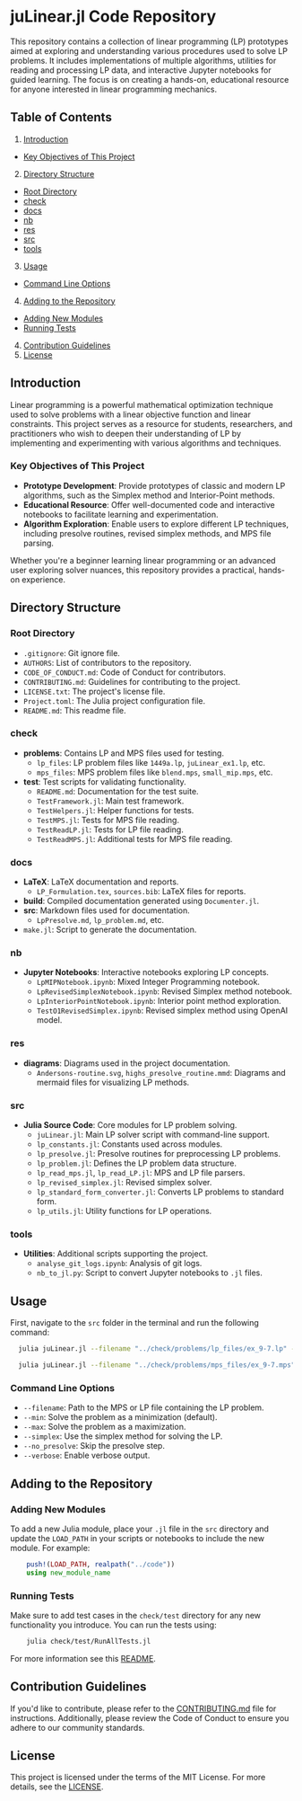 # juLinear.jl Code Repository

This repository contains a collection of linear programming (LP) prototypes aimed at exploring and understanding various procedures used to solve LP problems. It includes implementations of multiple algorithms, utilities for reading and processing LP data, and interactive Jupyter notebooks for guided learning. The focus is on creating a hands-on, educational resource for anyone interested in linear programming mechanics.

## Table of Contents
1. [Introduction](#introduction)
  - [Key Objectives of This Project](#key-objectives-of-this-project)
2. [Directory Structure](#directory-structure)
  - [Root Directory](#root-directory)
  - [check](#check)
  - [docs](#docs)
  - [nb](#nb)
  - [res](#res)
  - [src](#src)
  - [tools](#tools)
3. [Usage](#usage)
  - [Command Line Options](#command-line-options)
4. [Adding to the Repository](#adding-to-the-repository)
  - [Adding New Modules](#adding-new-modules)
  - [Running Tests](#running-tests)
4. [Contribution Guidelines](#contribution-guidelines)
5. [License](#license)

## Introduction

Linear programming is a powerful mathematical optimization technique used to solve problems with a linear objective function and linear constraints. This project serves as a resource for students, researchers, and practitioners who wish to deepen their understanding of LP by implementing and experimenting with various algorithms and techniques.

### Key Objectives of This Project
- **Prototype Development**: Provide prototypes of classic and modern LP algorithms, such as the Simplex method and Interior-Point methods.
- **Educational Resource**: Offer well-documented code and interactive notebooks to facilitate learning and experimentation.
- **Algorithm Exploration**: Enable users to explore different LP techniques, including presolve routines, revised simplex methods, and MPS file parsing.

Whether you're a beginner learning linear programming or an advanced user exploring solver nuances, this repository provides a practical, hands-on experience.

## Directory Structure

### Root Directory
- `.gitignore`: Git ignore file.
- `AUTHORS`: List of contributors to the repository.
- `CODE_OF_CONDUCT.md`: Code of Conduct for contributors.
- `CONTRIBUTING.md`: Guidelines for contributing to the project.
- `LICENSE.txt`: The project's license file.
- `Project.toml`: The Julia project configuration file.
- `README.md`: This readme file.

### check
- **problems**: Contains LP and MPS files used for testing.
  - `lp_files`: LP problem files like `1449a.lp`, `juLinear_ex1.lp`, etc.
  - `mps_files`: MPS problem files like `blend.mps`, `small_mip.mps`, etc.
- **test**: Test scripts for validating functionality.
  - `README.md`: Documentation for the test suite.
  - `TestFramework.jl`: Main test framework.
  - `TestHelpers.jl`: Helper functions for tests.
  - `TestMPS.jl`: Tests for MPS file reading.
  - `TestReadLP.jl`: Tests for LP file reading.
  - `TestReadMPS.jl`: Additional tests for MPS file reading.

### docs
- **LaTeX**: LaTeX documentation and reports.
  - `LP_Formulation.tex`, `sources.bib`: LaTeX files for reports.
- **build**: Compiled documentation generated using `Documenter.jl`.
- **src**: Markdown files used for documentation.
  - `LpPresolve.md`, `lp_problem.md`, etc.
- `make.jl`: Script to generate the documentation.

### nb
- **Jupyter Notebooks**: Interactive notebooks exploring LP concepts.
  - `LpMIPNotebook.ipynb`: Mixed Integer Programming notebook.
  - `LpRevisedSimplexNotebook.ipynb`: Revised Simplex method notebook.
  - `LpInteriorPointNotebook.ipynb`: Interior point method exploration.
  - `TestO1RevisedSimplex.ipynb`: Revised simplex method using OpenAI model.

### res
- **diagrams**: Diagrams used in the project documentation.
  - `Andersons-routine.svg`, `highs_presolve_routine.mmd`: Diagrams and mermaid files for visualizing LP methods.

### src
- **Julia Source Code**: Core modules for LP problem solving.
  - `juLinear.jl`: Main LP solver script with command-line support.
  - `lp_constants.jl`: Constants used across modules.
  - `lp_presolve.jl`: Presolve routines for preprocessing LP problems.
  - `lp_problem.jl`: Defines the LP problem data structure.
  - `lp_read_mps.jl`, `lp_read_LP.jl`: MPS and LP file parsers.
  - `lp_revised_simplex.jl`: Revised simplex solver.
  - `lp_standard_form_converter.jl`: Converts LP problems to standard form.
  - `lp_utils.jl`: Utility functions for LP operations.

### tools
- **Utilities**: Additional scripts supporting the project.
  - `analyse_git_logs.ipynb`: Analysis of git logs.
  - `nb_to_jl.py`: Script to convert Jupyter notebooks to `.jl` files.

## Usage

First, navigate to the `src` folder in the terminal and run the following command:
```bash
  julia juLinear.jl --filename "../check/problems/lp_files/ex_9-7.lp" --simplex  --verbose
```
```bash
  julia juLinear.jl --filename "../check/problems/mps_files/ex_9-7.mps" --simplex  --verbose
```

### Command Line Options
- `--filename`: Path to the MPS or LP file containing the LP problem.
- `--min`: Solve the problem as a minimization (default).
- `--max`: Solve the problem as a maximization.
- `--simplex`: Use the simplex method for solving the LP.
- `--no_presolve`: Skip the presolve step.
- `--verbose`: Enable verbose output.

## Adding to the Repository

### Adding New Modules

To add a new Julia module, place your `.jl` file in the `src` directory and update the `LOAD_PATH` in your scripts or notebooks to include the new module. For example:
```julia
    push!(LOAD_PATH, realpath("../code"))
    using new_module_name
```

### Running Tests

Make sure to add test cases in the `check/test` directory for any new functionality you introduce. You can run the tests using:
```bash
    julia check/test/RunAllTests.jl
```
For more information see this [README](check/test/README.md).

## Contribution Guidelines

If you'd like to contribute, please refer to the [CONTRIBUTING.md](CONTRIBUTING.md) file for instructions. Additionally, please review the Code of Conduct to ensure you adhere to our community standards.

## License

This project is licensed under the terms of the MIT License. For more details, see the [LICENSE](LICENSE.txt).